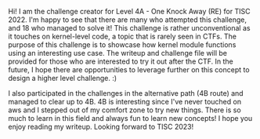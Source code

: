 Hi!
I am the challenge creator for Level 4A - One Knock Away (RE) for TISC 2022.
I'm happy to see that there are many who attempted this challenge, and 18 who managed to solve it!
This challenge is rather unconventional as it touches on kernel-level code, a topic that is rarely seen in CTFs.
The purpose of this challenge is to showcase how kernel module functions using an interesting use case.
The writeup and challenge file will be provided for those who are interested to try it out after the CTF.
In the future, I hope there are opportunities to leverage further on this concept to design a higher level challenge. :)

I also participated in the challenges in the alternative path (4B route) and managed to clear up to 4B.
4B is interesting since I've never touched on aws and I stepped out of my comfort zone to try new things.
There is so much to learn in this field and always fun to learn new concepts!
I hope you enjoy reading my writeup. Looking forward to TISC 2023!
